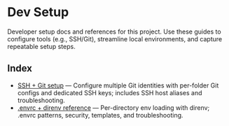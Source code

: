 # Dev Setup

Developer setup docs and references for this project. Use these guides to configure tools (e.g., SSH/Git), streamline local environments, and capture repeatable setup steps.

## Index

- [SSH + Git setup](ssh_git.md) — Configure multiple Git identities with per-folder Git configs and dedicated SSH keys; includes SSH host aliases and troubleshooting.
- [.envrc + direnv reference](envrc-direnv-reference.md) — Per-directory env loading with direnv; .envrc patterns, security, templates, and troubleshooting.
